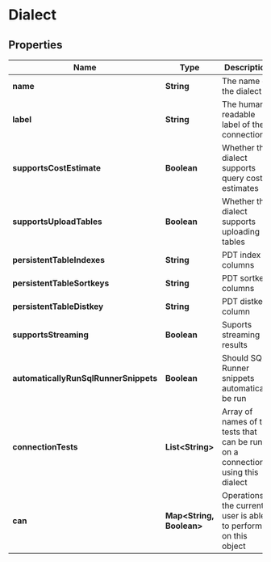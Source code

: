 # Dialect

## Properties
Name | Type | Description | Notes
------------ | ------------- | ------------- | -------------
**name** | **String** | The name of the dialect |  [optional]
**label** | **String** | The human-readable label of the connection |  [optional]
**supportsCostEstimate** | **Boolean** | Whether the dialect supports query cost estimates |  [optional]
**supportsUploadTables** | **Boolean** | Whether the dialect supports uploading tables |  [optional]
**persistentTableIndexes** | **String** | PDT index columns |  [optional]
**persistentTableSortkeys** | **String** | PDT sortkey columns |  [optional]
**persistentTableDistkey** | **String** | PDT distkey column |  [optional]
**supportsStreaming** | **Boolean** | Suports streaming results |  [optional]
**automaticallyRunSqlRunnerSnippets** | **Boolean** | Should SQL Runner snippets automatically be run |  [optional]
**connectionTests** | **List&lt;String&gt;** | Array of names of the tests that can be run on a connection using this dialect |  [optional]
**can** | **Map&lt;String, Boolean&gt;** | Operations the current user is able to perform on this object |  [optional]
